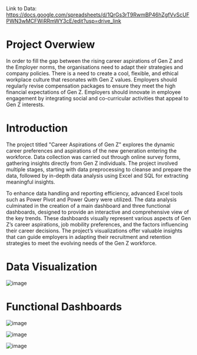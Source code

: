 Link to Data:
https://docs.google.com/spreadsheets/d/1QrGs3rT9RwmBP46hZgfVvScUFPWN3wMCFWiRRmWY3cE/edit?usp=drive_link

# Project Overwiew
In order to fill the gap between the rising career aspirations of Gen Z and the Employer norms, the organisations need to adapt their strategies and company policies. There is a need to create a cool, flexible, and ethical workplace culture that resonates with Gen Z values. Employers should regularly revise compensation packages to ensure they meet the high financial expectations of Gen Z. Employers should innovate in employee engagement by integrating social and co-curricular activities that appeal to Gen Z interests.

# Introduction
The project titled "Career Aspirations of Gen Z" explores the dynamic career preferences and aspirations of the new generation entering the workforce. Data collection was carried out through online survey forms, gathering insights directly from Gen Z individuals. The project involved multiple stages, starting with data preprocessing to cleanse and prepare the data, followed by in-depth data analysis using Excel and SQL for extracting meaningful insights.

To enhance data handling and reporting efficiency, advanced Excel tools such as Power Pivot and Power Query were utilized. The data analysis culminated in the creation of a main dashboard and three functional dashboards, designed to provide an interactive and comprehensive view of the key trends. These dashboards visually represent various aspects of Gen Z’s career aspirations, job mobility preferences, and the factors influencing their career decisions. The project’s visualizations offer valuable insights that can guide employers in adapting their recruitment and retention strategies to meet the evolving needs of the Gen Z workforce.

# Data Visualization
![image](https://github.com/user-attachments/assets/20db53a2-0fb5-415a-9a06-77cdf139ddba)

# Functional Dashboards
![image](https://github.com/user-attachments/assets/e3dae726-02ce-41df-8668-62ef06308c19)

![image](https://github.com/user-attachments/assets/f8b62709-9808-44d7-91e1-19df9a9190f1)

![image](https://github.com/user-attachments/assets/12219caf-3639-40de-884c-97a35175f4e9)


